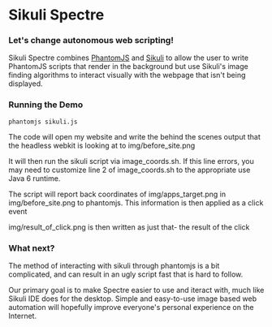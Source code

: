 # Sikuli Spectre

### Let's change autonomous web scripting!
Sikuli Spectre combines [PhantomJS](http://phantomjs.org) and [Sikuli](http://sikuli.org) to allow the user to write PhantomJS scripts that render in the background but use Sikuli's image finding algorithms to interact visually with the webpage that isn't being displayed.

### Running the Demo
```
phantomjs sikuli.js
```

The code will open my website and write the behind the scenes output that the headless webkit is looking at to img/before_site.png

It will then run the sikuli script via image_coords.sh. If this line errors, you may need to customize line 2 of image_coords.sh to the appropriate use Java 6 runtime.

The script will report back coordinates of img/apps_target.png in img/before_site.png to phantomjs. This information is then applied as a click event

img/result_of_click.png is then written as just that- the result of the click

### What next?
The method of interacting with sikuli through phantomjs is a bit complicated, and can result in an ugly script fast that is hard to follow.

Our primary goal is to make Spectre easier to use and iteract with, much like Sikuli IDE does for the desktop. Simple and easy-to-use image based web automation will hopefully improve everyone's personal experience on the Internet.